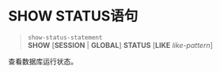 # SHOW STATUS语句

> `show-status-statement`  
**SHOW** [**SESSION** | **GLOBAL**] **STATUS** [**LIKE** *like-pattern*]

查看数据库运行状态。